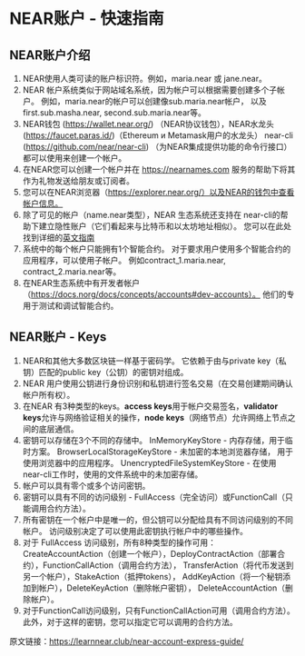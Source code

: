# NEAR账户 - 快速指南
## NEAR账户介绍
1. NEAR使用人类可读的账户标识符。例如，maria.near 或 jane.near。
2. NEAR 帐户系统类似于网站域名系统，因为帐户可以根据需要创建多个子帐户。 例如，maria.near的帐户可以创建像sub.maria.near帐户，
以及 first.sub.masha.near, second.sub.maria.near等。
3. NEAR钱包 (https://wallet.near.org/) （NEAR协议钱包），NEAR水龙头(https://faucet.paras.id/)（Ethereum и Metamask用户的水龙头）
   near-cli (https://github.com/near/near-cli) （为NEAR集成提供功能的命令行接口）都可以使用来创建一个帐户。
4. 在NEAR您可以创建一个帐户并在 https://nearnames.com 服务的帮助下将其作为礼物发送给朋友或订阅者。
5. 您可以在NEAR浏览器（https://explorer.near.org/）以及NEAR的钱包中查看帐户信息。
6. 除了可见的帐户（name.near类型），NEAR 生态系统还支持在 near-cli的帮助下建立隐性账户（它们看起来与比特币和以太坊地址相似）。 
   您可以在此处找到详细的[英文指南](https://learnnear.club/doc/roles/integrator/implicit-accounts/)
7. 系统中的每个帐户只能拥有1个智能合约。 对于要求用户使用多个智能合约的应用程序，可以使用子帐户。 例如contract_1.maria.near, 
   contract_2.maria.near等。
8. 在NEAR生态系统中有开发者帐户（https://docs.norg/docs/concepts/accounts#dev-accounts）。 他们的专用于测试和调试智能合约。

## NEAR账户 - Keys
1. NEAR和其他大多数区块链一样基于密码学。 它依赖于由与private key（私钥）匹配的public key（公钥）的密钥对组成。
2. NEAR 用户使用公钥进行身份识别和私钥进行签名交易（在交易创建期间确认帐户所有权）。
3. 在NEAR 有3种类型的keys。**access keys**用于帐户交易签名，**validator keys**允许与网络验证相关的操作，**node keys**（网络节点）允许网络上节点之间的底层通信。
4. 密钥可以存储在3个不同的存储中。 InMemoryKeyStore - 内存存储，用于临时方案。 BrowserLocalStorageKeyStore - 未加密的本地浏览器存储，
   用于使用浏览器中的应用程序。 UnencryptedFileSystemKeyStore - 在使用near-cli工作时，使用的文件系统中的未加密存储。
5. 帐户可以具有零个或多个访问密钥。
6. 密钥可以具有不同的访问级别 - FullAccess（完全访问）或FunctionCall（只能调用合约方法）。
7. 所有密钥在一个帐户中是唯一的，但公钥可以分配给具有不同访问级别的不同帐户。 访问级别决定了可以使用此密钥执行帐户中的哪些操作。
8. 对于 FullAccess 访问级别，所有8种类型的操作可用：CreateAccountAction（创建一个帐户），DeployContractAction（部署合约），FunctionCallAction（调用合约方法），
   TransferAction（将代币发送到另一个帐户），StakeAction（抵押tokens）， AddKeyAction（将一个秘钥添加到帐户），DeleteKeyAction（删除帐户密钥），
   DeleteAccountAction（删除帐户）。
9. 对于FunctionCall访问级别，只有FunctionCallAction可用（调用合约方法）。 此外，对于这样的密钥，您可以指定它可以调用的合约方法。

原文链接：https://learnnear.club/near-account-express-guide/

